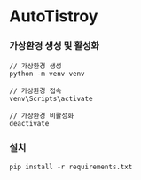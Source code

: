 # AutoTistroy

### 가상환경 생성 및 활성화

```
// 가상환경 생성
python -m venv venv

// 가상환경 접속
venv\Scripts\activate

// 가상환경 비활성화
deactivate
```

### 설치

```
pip install -r requirements.txt
```
